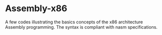 # Assembly-x86
A few codes illustrating the basics concepts of the x86 architecture Assembly programming. The syntax is compliant with nasm specifications.
